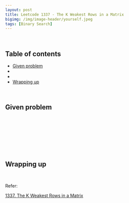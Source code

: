 ```yaml
---
layout: post
title: Leetcode 1337 - The K Weakest Rows in a Matrix
bigimg: /img/image-header/yourself.jpeg
tags: [Binary Search]
---
```





<br>

## Table of contents
- [Given problem](#given-problem)
- []()
- []()
- [Wrapping up](#wrapping-up)


<br>

## Given problem






<br>

## 






<br>

## 





<br>

## Wrapping up




<br>

Refer:

[1337. The K Weakest Rows in a Matrix](https://leetcode.com/problems/the-k-weakest-rows-in-a-matrix/)
